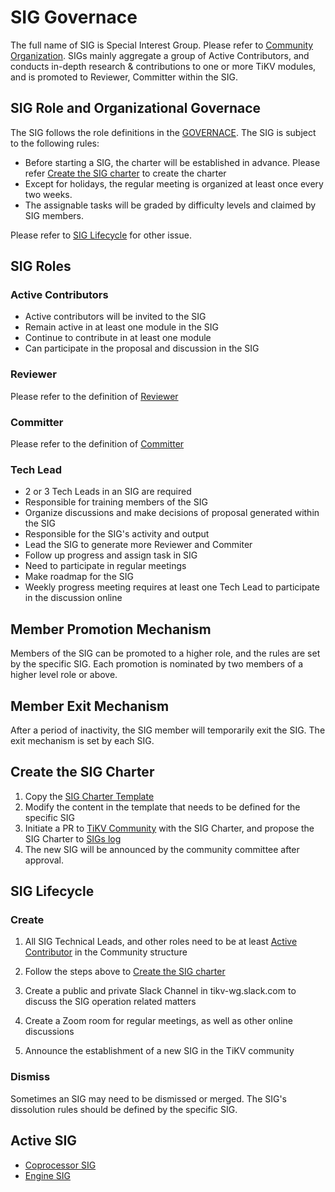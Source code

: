 # SIG Governace

The full name of SIG is Special Interest Group. Please refer to [Community Organization](/GOVERNACE.md#developer-group-structure). SIGs mainly aggregate a group of Active Contributors, and conducts in-depth research & contributions to one or more TiKV modules, and is promoted to Reviewer, Committer within the SIG.

## SIG Role and Organizational Governace

The SIG follows the role definitions in the [GOVERNACE](/GOVERNACE.md). The SIG is subject to the following rules:

- Before starting a SIG, the charter will be established in advance. Please refer [Create the SIG charter](#Create-the-SIG-charter) to create the charter 
- Except for holidays, the regular meeting is organized at least once every two weeks.
- The assignable tasks will be graded by difficulty levels and claimed by SIG members.

Please refer to [SIG Lifecycle](#sig-lifecycle) for other issue.

## SIG Roles

### Active Contributors

  - Active contributors will be invited to the SIG
  - Remain active in at least one module in the SIG
  - Continue to contribute in at least one module
  - Can participate in the proposal and discussion in the SIG

### Reviewer

  Please refer to the definition of [Reviewer](/community-membership.md#Reviewer)

### Committer

  Please refer to the definition of [Committer](/community-membership.md#committer)

### Tech Lead

  - 2 or 3 Tech Leads in an SIG are required
  - Responsible for training members of the SIG
  - Organize discussions and make decisions of proposal generated within the SIG
  - Responsible for the SIG's activity and output
  - Lead the SIG to generate more Reviewer and Commiter
  - Follow up progress and assign task in SIG
  - Need to participate in regular meetings
  - Make roadmap for the SIG
  - Weekly progress meeting requires at least one Tech Lead to participate in the discussion online

## Member Promotion Mechanism

Members of the SIG can be promoted to a higher role, and the rules are set by the specific SIG. Each promotion is nominated by two members of a higher level role or above.

## Member Exit Mechanism

After a period of inactivity, the SIG member will temporarily exit the SIG. The exit mechanism is set by each SIG.

## Create the SIG Charter

1. Copy the [SIG Charter Template](SIG-CHARTER-TEMPLATE.md)
2. Modify the content in the template that needs to be defined for the specific SIG
3. Initiate a PR to [TiKV Community](https://github.com/tikv/community) with the SIG Charter, and propose the SIG Charter to [SIGs log](/sig)
4. The new SIG will be announced by the community committee after approval.

## SIG Lifecycle

### Create

1. All SIG Technical Leads, and other roles need to be at least [Active Contributor](#active_contributor) in the Community structure

2. Follow the steps above to [Create the SIG charter](#Create-the-SIG-charter) 

3. Create a public and private Slack Channel in tikv-wg.slack.com to discuss the SIG operation related matters

4. Create a Zoom room for regular meetings, as well as other online discussions

5. Announce the establishment of a new SIG in the TiKV community

### Dismiss

Sometimes an SIG may need to be dismissed or merged. The SIG's dissolution rules should be defined by the specific SIG.

## Active SIG
- [Coprocessor SIG](https://github.com/tikv/community/tree/master/sig/coprocessor)
- [Engine SIG](https://github.com/tikv/community/tree/master/sig/engine)